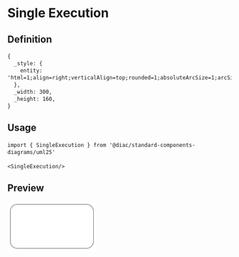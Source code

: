 # Single Execution

## Definition

```
{
  _style: { 
    entity: 'html=1;align=right;verticalAlign=top;rounded=1;absoluteArcSize=1;arcSize=50;dashed=0;spacingTop=10;spacingRight=30;whiteSpace=wrap;',
  },
  _width: 300,
  _height: 160,
}
```

## Usage

```
import { SingleExecution } from '@diac/standard-components-diagrams/uml25'

<SingleExecution/>
```

## Preview

<img src="./single-execution.png" width="200"/>
